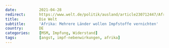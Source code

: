 ```yaml
---
date:          2021-04-28
redirect:      https://www.welt.de/politik/ausland/article230712447/Afrika-Mehrere-Laender-wollen-Impfstoffe-vernichten.html
title:         Die Welt
subtitle:      'Afrika: Mehrere Länder wollen Impfstoffe vernichten'
country:       DE
categories:    [MSM, Impfung, Widerstand]
tags:          [angst, impf-nebenwirkungen, afrika]
---
```

